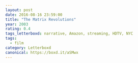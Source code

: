 ```yaml
---
layout: post 
date: 2016-08-16 23:59:00
title: "The Matrix Revolutions"
year: 2003
rating: 0.4
tags_letterboxd: narrative, Amazon, streaming, HDTV, NYC
tags:
  - film
category: Letterboxd
canonical: https://boxd.it/aSMwx
---
```

